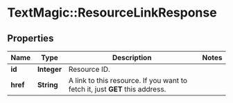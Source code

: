 # TextMagic::ResourceLinkResponse

## Properties
Name | Type | Description | Notes
------------ | ------------- | ------------- | -------------
**id** | **Integer** | Resource ID. | 
**href** | **String** | A link to this resource. If you want to fetch it, just **GET** this address. | 


